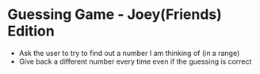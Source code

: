 # Guessing Game - Joey(Friends) Edition
- Ask the user to try to find out a number I am thinking of (in a range)
- Give back a different number every time even if the guessing is correct
